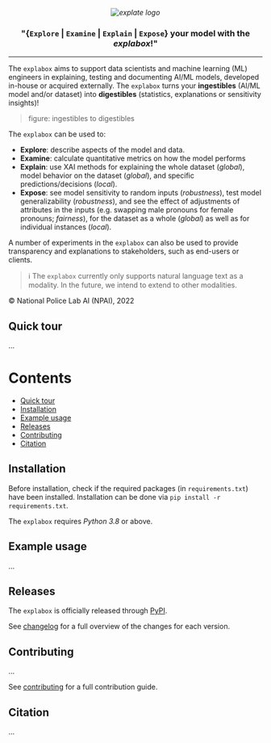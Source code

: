 *<p align="center">
  <img src="https://git.science.uu.nl/m.j.robeer/explabox/-/raw/main/img/explabox.png" alt="explate logo">*
</p>

**<h3 align="center">
"{`Explore` | `Examine` | `Explain` | `Expose`} your model with the *explabox*!"**
</h3>

---

The `explabox` aims to support data scientists and machine learning (ML) engineers in explaining, testing and documenting AI/ML models, developed in-house or acquired externally. The `explabox` turns your **ingestibles** (AI/ML model and/or dataset) into **digestibles** (statistics, explanations or sensitivity insights)!

> figure: ingestibles to digestibles

The `explabox` can be used to:

- __Explore__: describe aspects of the model and data.
- __Examine__: calculate quantitative metrics on how the model performs
- __Explain__: use XAI methods for explaining the whole dataset (_global_), model behavior on the dataset (_global_), and specific predictions/decisions (_local_).
- __Expose__: see model sensitivity to random inputs (_robustness_), test model generalizability (_robustness_), and see the effect of adjustments of attributes in the inputs (e.g. swapping male pronouns for female pronouns; _fairness_), for the dataset as a whole (_global_) as well as for individual instances (_local_).

A number of experiments in the `explabox` can also be used to provide transparency and explanations to stakeholders, such as end-users or clients.

> :information_source: The `explabox` currently only supports natural language text as a modality. In the future, we intend to extend to other modalities.

&copy; National Police Lab AI (NPAI), 2022

<a name="quick-tour"/></a>
## Quick tour
...

# Contents
- [Quick tour](#quick-tour)
- [Installation](#installation)
- [Example usage](#example-usage)
- [Releases](#releases)
- [Contributing](#contributing)
- [Citation](#citation)

<a name="installation"/></a>
## Installation
Before installation, check if the required packages (in `requirements.txt`) have been installed. Installation can be done via `pip install -r requirements.txt`.

The `explabox` requires _Python 3.8_ or above.

<a name="example-usage"/></a>
## Example usage
...

<a name="releases"/></a>
## Releases
The `explabox` is officially released through [PyPI](https://pypi.org/project/explabox/).

See [changelog](CHANGELOG.md) for a full overview of the changes for each version.

<a name="contributing"/></a>
## Contributing
...

See [contributing](CONTRIBUTING.md) for a full contribution guide.

<a name="citation"></a>
## Citation
...
